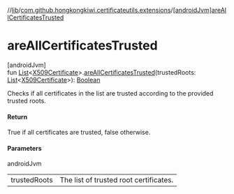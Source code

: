 //[lib](../../index.md)/[com.github.hongkongkiwi.certificateutils.extensions](index.md)/[[androidJvm]areAllCertificatesTrusted]([android-jvm]are-all-certificates-trusted.md)

# areAllCertificatesTrusted

[androidJvm]\
fun [List](https://kotlinlang.org/api/latest/jvm/stdlib/kotlin.collections/-list/index.html)&lt;[X509Certificate](https://developer.android.com/reference/kotlin/java/security/cert/X509Certificate.html)&gt;.[areAllCertificatesTrusted]([android-jvm]are-all-certificates-trusted.md)(trustedRoots: [List](https://kotlinlang.org/api/latest/jvm/stdlib/kotlin.collections/-list/index.html)&lt;[X509Certificate](https://developer.android.com/reference/kotlin/java/security/cert/X509Certificate.html)&gt;): [Boolean](https://kotlinlang.org/api/latest/jvm/stdlib/kotlin/-boolean/index.html)

Checks if all certificates in the list are trusted according to the provided trusted roots.

#### Return

True if all certificates are trusted, false otherwise.

#### Parameters

androidJvm

| | |
|---|---|
| trustedRoots | The list of trusted root certificates. |
